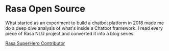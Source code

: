 # Rasa Open Source

What started as an experiment to build a chatbot platform in 2018 made me do a deep dive analysis of what's inside a Chatbot framework. I read every piece of Rasa NLU project and converted it into a blog series.

[Rasa SuperHero Contributor](https://rasa.com/blog/superhero-spotlight-bhavani-ravi/)
